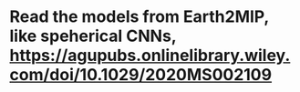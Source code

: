 # Read the models from Earth2MIP, like speherical CNNs, https://agupubs.onlinelibrary.wiley.com/doi/10.1029/2020MS002109


